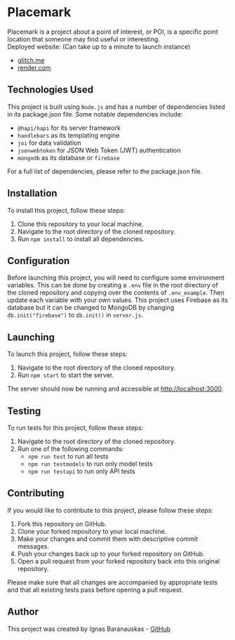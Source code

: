 # Placemark

Placemark is a project about a point of interest, or POI, is a specific point location that someone may find useful or interesting.\
Deployed website: (Can take up to a minute to launch instance)

- [glitch.me](https://sphenoid-mini-vault.glitch.me/)
- [render.com](https://placemark-hbg9.onrender.com/)

## Technologies Used

This project is built using `Node.js` and has a number of dependencies listed in its package.json file. Some notable dependencies include:

- `@hapi/hapi` for its server framework
- `handlebars` as its templating engine
- `joi` for data validation
- `jsonwebtoken` for JSON Web Token (JWT) authentication
- `mongodb` as its database or `firebase`

For a full list of dependencies, please refer to the package.json file.

## Installation

To install this project, follow these steps:

1. Clone this repository to your local machine.
2. Navigate to the root directory of the cloned repository.
3. Run `npm install` to install all dependencies.

## Configuration

Before launching this project, you will need to configure some environment variables. This can be done by creating a `.env` file in the root directory of the cloned repository and copying over the contents of `.env_example`. Then update each variable with your own values. This project uses Firebase as its database but it can be changed to MongoDB by changing `db.init("firebase")` to `db.init()` in `server.js`.

## Launching

To launch this project, follow these steps:

1. Navigate to the root directory of the cloned repository.
2. Run `npm start` to start the server.

The server should now be running and accessible at [http://localhost:3000](http://localhost:3000).

## Testing

To run tests for this project, follow these steps:

1. Navigate to the root directory of the cloned repository.
2. Run one of the following commands:
   - `npm run test` to run all tests
   - `npm run testmodels` to run only model tests
   - `npm run testapi` to run only API tests

## Contributing

If you would like to contribute to this project, please follow these steps:

1. Fork this repository on GitHub.
2. Clone your forked repository to your local machine.
3. Make your changes and commit them with descriptive commit messages.
4. Push your changes back up to your forked repository on GitHub.
5. Open a pull request from your forked repository back into this original repository.

Please make sure that all changes are accompanied by appropriate tests and that all existing tests pass before opening a pull request.

## Author

This project was created by Ignas Baranauskas - [GitHub](https://github.com/Ygnas)
